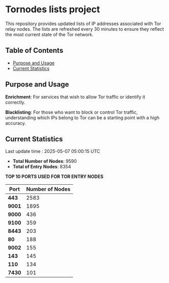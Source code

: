# Tornodes lists project

This repository provides updated lists of IP addresses associated with Tor relay nodes. The lists are refreshed every 30 minutes to ensure they reflect the most current state of the Tor network.

## Table of Contents

- [Purpose and Usage](#purpose-and-usage)
- [Current Statistics](#current-statistics)


## Purpose and Usage

**Enrichment**: For services that wish to allow Tor traffic or identify it correctly.

**Blacklisting**: For those who want to block or control Tor traffic, understanding which IPs belong to Tor can be a starting point with a high accuracy.

## Current Statistics

Last update time : 2025-05-07 05:00:15 UTC

- **Total Number of Nodes**: 9590
- **Total of Entry Nodes**: 8354

**TOP 10 PORTS USED FOR TOR ENTRY NODES**

| **Port** | **Number of Nodes** |
|------|-----------------|
| **443**   | 2583  |
| **9001**   | 1895  |
| **9000**   | 436  |
| **9100**   | 359  |
| **8443**   | 203  |
| **80**   | 188  |
| **9002**   | 155  |
| **143**   | 145  |
| **110**   | 134  |
| **7430**   | 101  |

